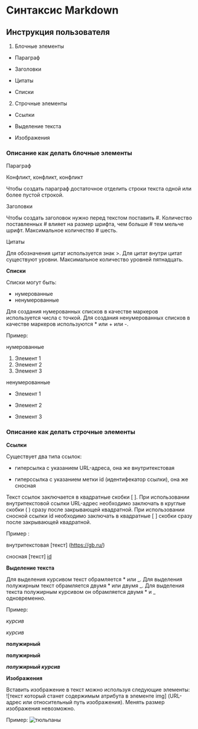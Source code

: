 # Синтаксис Markdown

## Инструкция пользователя

1. Блочные элементы
* Параграф

* Заголовки

* Цитаты

* Списки

2. Строчные элементы

* Ссылки

* Выделение текста

* Изображения

### Описание как делать блочные элементы

Параграф 

Конфликт, конфликт, конфликт 

Чтобы создать параграф достаточное отделить строки текста одной или более пустой строкой. 

Заголовки

Чтобы создать заголовок нужно перед текстом поставить #. Количество поставленных # влияет на размер шрифта, чем больше # тем мельче шрифт. Максимальное количество # шесть.

Цитаты

Для обозначения цитат используется знак >. Для цитат внутри цитат существуют уровни. Максимальное количество уровней пятнадцать.

**Списки**

Списки могут быть:
* нумерованные
* ненумерованные

 Для создания нумерованных списков в качестве маркеров используется числа с точкой. Для создания ненумерованных списков в качестве маркеров используются * или + или -.

 Пример:
 
 нумерованные
 1. Элемент 1
 2. Элемент 2
 3. Элемент 3

 ненумерованные 
 * Элемент 1
 + Элемент 2
 - Элемент 3

### Описание как делать строчные элементы

**Ссылки**

Существует два типа ссылок: 

 + гиперсылка с указанием URL-адреса, она же внутритекстовая

 + гиперссылка с указанием метки id (идентифекатор ссылки), она же сносная
 
 Текст ссылок заключается в квадратные скобки [ ]. При использовании внутритекстовой ссылки URL-адрес необходимо заключать в круглые скобки ( ) сразу после закрывающей квадратной. При использовании сносной ссылки id необходимо заключать в квадратные [ ] скобки сразу после закрывающей квадратной.

 Пример :

 внутритекстовая [текст] (https://gb.ru/)

 сносная [текст] [id]

[id]: https://gb.ru/

**Выделение текста**

 Для выделения курсивом текст обрамляется * или _.  Для выделения полужирным текст обрамляется двумя * или двумя _. Для выделения текста полужирным курсивом он обрамляется двумя * и _ одновременно.

Пример:

*курсив*

_курсив_

**полужирный**

__полужирный__

**_полужирный курсив_**

**Изображения**

Вставить изображение в текст можно используя следующие элементы: ![текст который станет содержимым атрибута в элементе img] (URL-адрес или относительный путь изображения). Менять размер изображения невозможно. 

Пример:
![тюльпаны](Tulips.jpg)
